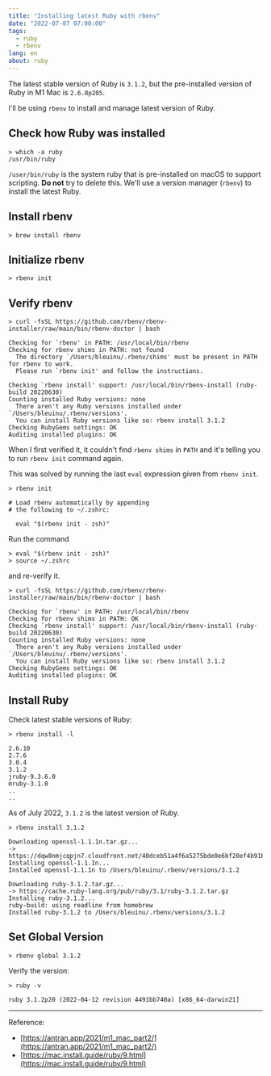 ```yaml
---
title: "Installing latest Ruby with rbenv"
date: "2022-07-07 07:00:00"
tags: 
  - ruby
  - rbenv
lang: en
about: ruby
---
```


The latest stable version of Ruby is `3.1.2`, but the pre-installed version of Ruby in M1 Mac is `2.6.8p205`.

I'll be using `rbenv` to install and manage latest version of Ruby.

## Check how Ruby was installed
```shell
> which -a ruby
/usr/bin/ruby
```

`/user/bin/ruby` is the system ruby that is pre-installed on macOS to support scripting. **Do not** try to delete this. We'll use a version manager (`rbenv`) to install the latest Ruby.

## Install rbenv
```shell
> brew install rbenv
```

## Initialize rbenv
```shell
> rbenv init
```

## Verify rbenv
```shell
> curl -fsSL https://github.com/rbenv/rbenv-installer/raw/main/bin/rbenv-doctor | bash

Checking for `rbenv' in PATH: /usr/local/bin/rbenv
Checking for rbenv shims in PATH: not found
  The directory `/Users/bleuinu/.rbenv/shims' must be present in PATH for rbenv to work.
  Please run `rbenv init' and follow the instructions.

Checking `rbenv install' support: /usr/local/bin/rbenv-install (ruby-build 20220630)
Counting installed Ruby versions: none
  There aren't any Ruby versions installed under `/Users/bleuinu/.rbenv/versions'.
  You can install Ruby versions like so: rbenv install 3.1.2
Checking RubyGems settings: OK
Auditing installed plugins: OK
```

When I first verified it, it couldn't find `rbenv shims` in `PATH` and it's telling you to run `rbenv init` command again. 

This was solved by running the last `eval` expression given from `rbenv init`.
```shell
> rbenv init

# Load rbenv automatically by appending
# the following to ~/.zshrc:
  
  eval "$(rbenv init - zsh)"
```

Run the command

```shell
> eval "$(rbenv init - zsh)"
> source ~/.zshrc
```

and re-verify it.

```shell
> curl -fsSL https://github.com/rbenv/rbenv-installer/raw/main/bin/rbenv-doctor | bash

Checking for `rbenv' in PATH: /usr/local/bin/rbenv
Checking for rbenv shims in PATH: OK
Checking `rbenv install' support: /usr/local/bin/rbenv-install (ruby-build 20220630)
Counting installed Ruby versions: none
  There aren't any Ruby versions installed under `/Users/bleuinu/.rbenv/versions'.
  You can install Ruby versions like so: rbenv install 3.1.2
Checking RubyGems settings: OK
Auditing installed plugins: OK
```

## Install Ruby
Check latest stable versions of Ruby:
```shell
> rbenv install -l

2.6.10
2.7.6
3.0.4
3.1.2
jruby-9.3.6.0
mruby-3.1.0
..
..
```

As of July 2022, `3.1.2` is the latest version of Ruby. 

```shell
> rbenv install 3.1.2

Downloading openssl-1.1.1n.tar.gz...
-> https://dqw8nmjcqpjn7.cloudfront.net/40dceb51a4f6a5275bde0e6bf20ef4b91bfc32ed57c0552e2e8e15463372b17a
Installing openssl-1.1.1n...
Installed openssl-1.1.1n to /Users/bleuinu/.rbenv/versions/3.1.2

Downloading ruby-3.1.2.tar.gz...
-> https://cache.ruby-lang.org/pub/ruby/3.1/ruby-3.1.2.tar.gz
Installing ruby-3.1.2...
ruby-build: using readline from homebrew
Installed ruby-3.1.2 to /Users/bleuinu/.rbenv/versions/3.1.2
```

## Set Global Version
```shell
> rbenv global 3.1.2
```

Verify the version:
```shell
> ruby -v

ruby 3.1.2p20 (2022-04-12 revision 4491bb740a) [x86_64-darwin21]
```

---

Reference:
- [https://antran.app/2021/m1_mac_part2/](https://antran.app/2021/m1_mac_part2/)
- [https://mac.install.guide/ruby/9.html](https://mac.install.guide/ruby/9.html)